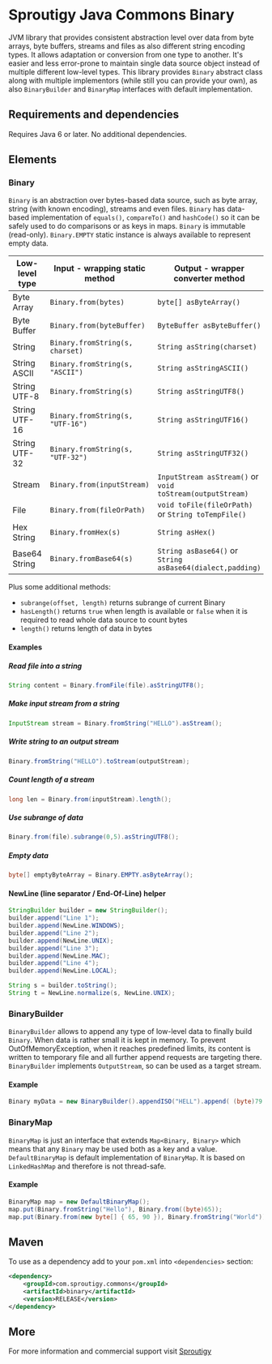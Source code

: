 # Sproutigy Java Commons Binary
JVM library that provides consistent abstraction level over data from byte arrays, byte buffers, streams and files as also different string encoding types.
It allows adaptation or conversion from one type to another. It's easier and less error-prone to maintain single data source object instead of multiple different low-level types.
This library provides `Binary` abstract class along with multiple implementors (while still you can provide your own), as also `BinaryBuilder` and `BinaryMap` interfaces with default implementation.


## Requirements and dependencies
Requires Java 6 or later. No additional dependencies.


## Elements


### Binary
`Binary` is an abstraction over bytes-based data source, such as byte array, string (with known encoding), streams and even files. `Binary` has data-based implementation of `equals()`, `compareTo()` and `hashCode()` so it can be safely used to do comparisons or as keys in maps. `Binary` is immutable (read-only).
`Binary.EMPTY` static instance is always available to represent empty data.

Low-level type | Input - wrapping static method | Output - wrapper converter method 
--- | --- | ---
Byte Array | `Binary.from(bytes)` | `byte[] asByteArray()`
Byte Buffer | `Binary.from(byteBuffer)` | `ByteBuffer asByteBuffer()`
String | `Binary.fromString(s, charset)` | `String asString(charset)`
String ASCII | `Binary.fromString(s, "ASCII")` | `String asStringASCII()`
String UTF-8 | `Binary.fromString(s)` | `String asStringUTF8()`
String UTF-16 | `Binary.fromString(s, "UTF-16")` | `String asStringUTF16()`
String UTF-32 | `Binary.fromString(s, "UTF-32")` | `String asStringUTF32()`
Stream | `Binary.from(inputStream)` | `InputStream asStream()` or `void toStream(outputStream)`
File | `Binary.from(fileOrPath)` | `void toFile(fileOrPath)` or `String toTempFile()`
Hex String | `Binary.fromHex(s)` | `String asHex()`
Base64 String | `Binary.fromBase64(s)` | `String asBase64()` or `String asBase64(dialect,padding)`

Plus some additional methods:
- `subrange(offset, length)` returns subrange of current Binary
- `hasLength()` returns `true` when length is available or `false` when it is required to read whole data source to count bytes
- `length()` returns length of data in bytes 

#### Examples

##### Read file into a string
```java
String content = Binary.fromFile(file).asStringUTF8();
```

##### Make input stream from a string
```java
InputStream stream = Binary.fromString("HELLO").asStream();
```

##### Write string to an output stream
```java
Binary.fromString("HELLO").toStream(outputStream);
```

##### Count length of a stream
```java
long len = Binary.from(inputStream).length();
```

##### Use subrange of data
```java
Binary.from(file).subrange(0,5).asStringUTF8();
```


##### Empty data
```java
byte[] emptyByteArray = Binary.EMPTY.asByteArray();
```

#### NewLine (line separator / End-Of-Line) helper
```java
StringBuilder builder = new StringBuilder();
builder.append("Line 1");
builder.append(NewLine.WINDOWS);
builder.append("Line 2");
builder.append(NewLine.UNIX);
builder.append("Line 3");
builder.append(NewLine.MAC);
builder.append("Line 4");
builder.append(NewLine.LOCAL);

String s = builder.toString();
String t = NewLine.normalize(s, NewLine.UNIX);
```


### BinaryBuilder
`BinaryBuilder` allows to append any type of low-level data to finally build `Binary`.
When data is rather small it is kept in memory. To prevent OutOfMemoryException, when it reaches predefined limits, its content is written to temporary file and all further append requests are targeting there.
`BinaryBuilder` implements `OutputStream`, so can be used as a target stream.

#### Example
```java
Binary myData = new BinaryBuilder().appendISO("HELL").append( (byte)79 ).build();
```

### BinaryMap
`BinaryMap` is just an interface that extends `Map<Binary, Binary>` which means that any `Binary` may be used both as a key and a value.
`DefaultBinaryMap` is default implementation of `BinaryMap`. It is based on `LinkedHashMap` and therefore is not thread-safe.


#### Example
```java
BinaryMap map = new DefaultBinaryMap();
map.put(Binary.fromString("Hello"), Binary.from((byte)65));
map.put(Binary.from(new byte[] { 65, 90 }), Binary.fromString("World"));
```


## Maven

To use as a dependency add to your `pom.xml` into `<dependencies>` section: 
```xml
<dependency>
    <groupId>com.sproutigy.commons</groupId>
    <artifactId>binary</artifactId>
    <version>RELEASE</version>
</dependency>
```

## More
For more information and commercial support visit [Sproutigy](http://www.sproutigy.com/opensource)
